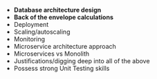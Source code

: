 - **Database architecture design**
- **Back of the envelope calculations**
- Deployment
- Scaling/autoscaling
- Monitoring
- Microservice architecture approach
- Microservices vs Monolith
- Justifications/digging deep into all of the above
- Possess strong Unit Testing skills
